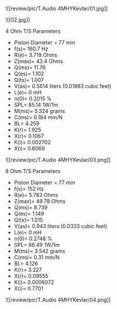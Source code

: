 

![[review/pic/T.Audio 4MHYKevlar/01.jpg]]

![[02.jpg]]


4 Ohm T/S Parameters

* Piston Diameter = 77 mm
* f(s)= 160.7 Hz
* R(e)= 3.719 Ohms
* Z(max)= 43.4 Ohms
* Q(ms)= 11.76
* Q(es)= 1.102
* Q(ts)= 1.007
* V(as)= 0.5614 liters     (0.01983 cubic feet)
* L(e)= 0 mH
* n(0)= 0.2015 %
* SPL= 85.14 1W/1m
* M(ms)= 5.324 grams
* C(ms)= 0.184 mm/N
* BL= 4.259 
* K(r)= 1.925 
* X(r)= 0.1067 
* K(i)= 0.002702 
* X(i)= 0.6069 

![[review/pic/T.Audio 4MHYKevlar/03.png]]

8 Ohm T/S Parameters

* Piston Diameter = 77 mm
* f(s)= 152 Hz
* R(e)= 5.783 Ohms
* Z(max)= 49.78 Ohms
* Q(ms)= 8.739
* Q(es)= 1.149
* Q(ts)= 1.015
* V(as)= 0.943 liters     (0.0333 cubic feet)
* L(e)= 0 mH
* n(0)= 0.2748 %
* SPL= 86.49 1W/1m
* M(ms)= 3.542 grams
* C(ms)= 0.31 mm/N
* BL= 4.126 
* K(r)= 3.227 
* X(r)= 0.09555 
* K(i)= 0.0006072 
* X(i)= 0.7701 

![[review/pic/T.Audio 4MHYKevlar/04.png]]